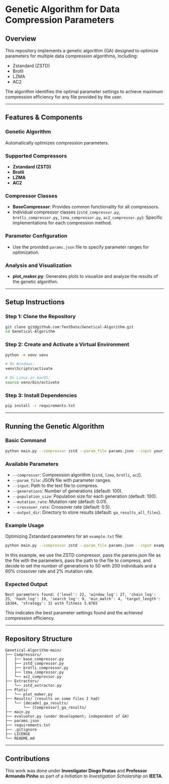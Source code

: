 # Genetic Algorithm for Data Compression Parameters

## Overview

This repository implements a genetic algorithm (GA) designed to optimize parameters for multiple data compression algorithms, including:

- Zstandard (ZSTD)
- Brotli
- LZMA
- AC2

The algorithm identifies the optimal parameter settings to achieve maximum compression efficiency for any file provided by the user.

---

## Features & Components

### Genetic Algorithm

Automatically optimizes compression parameters.

### Supported Compressors

- **Zstandard (ZSTD)**
- **Brotli**
- **LZMA**
- **AC2**

### Compressor Classes

- **BaseCompressor**: Provides common functionality for all compressors.
- Individual compressor classes (`zstd_compressor.py`, `brotli_compressor.py`, `lzma_compressor.py`, `ac2_compressor.py`): Specific implementations for each compression method.

### Parameter Configuration

- Use the provided `params.json` file to specify parameter ranges for optimization.

### Analysis and Visualization

- **plot\_maker.py**: Generates plots to visualize and analyze the results of the genetic algorithm.

---

## Setup Instructions

### Step 1: Clone the Repository

```bash
git clone git@github.com:TextDate/Genetical-Algorithm.git
cd Genetical-Algorithm
```

### Step 2: Create and Activate a Virtual Environment

```bash
python -m venv venv

# On Windows:
venv\Scripts\activate

# On Linux or macOS:
source venv/bin/activate
```

### Step 3: Install Dependencies

```bash
pip install -r requirements.txt
```

---

## Running the Genetic Algorithm

### Basic Command

```bash
python main.py --compressor zstd --param_file params.json --input your_file.txt
```

### Available Parameters

- `--compressor`: Compression algorithm (`zstd`, `lzma`, `brotli`, `ac2`).
- `--param_file`: JSON file with parameter ranges.
- `--input`: Path to the text file to compress.
- `--generations`: Number of generations (default: 100).
- `--population_size`: Population size for each generation (default: 100).
- `--mutation_rate`: Mutation rate (default: 0.01).
- `--crossover_rate`: Crossover rate (default: 0.5).
- `--output_dir`: Directory to store results (default: `ga_results_all_files`).

### Example Usage

Optimizing Zstandard parameters for an `example.txt` file:

```bash
python main.py --compressor zstd --param_file params.json --input example.txt --generations 50 --population_size 200 --mutation_rate 0.02 --crossover_rate 0.6
```

In this example, we use the ZSTD compressor, pass the params.json file as the file with the parameters, pass the path to the file to compress, and decide to set the number of generations to 50 with 200 individuals and a 60% crossover rate and 2% mutation rate.

### Expected Output

```
Best parameters found: {'level': 22, 'window_log': 27, 'chain_log': 25, 'hash_log': 19, 'search_log': 9, 'min_match': 4, 'target_length': 16384, 'strategy': 3} with fitness 3.8765
```

This indicates the best parameter settings found and the achieved compression efficiency.

---

## Repository Structure

```
Genetical-Algorithm-main/
├── Compressors/
│   ├── base_compressor.py
│   ├── zstd_compressor.py
│   ├── brotli_compressor.py
│   ├── lzma_compressor.py
│   └── ac2_compressor.py
├── Extractors/
│   └── zstd_extractor.py
├── Plots/
│   └── plot_maker.py
├── Results/ (results on some files I had)
│   └── [decade]_ga_results/
│       └── [Compressor]_ga_results/
├── main.py
├── evaluator.py (under development; independent of GA)
├── params.json
├── requirements.txt
├── .gitignore
├── LICENSE
└── README.md
```

---

## Contributions

This work was done under **Investigator Diogo Pratas** and **Professor Armando Pinho** as part of a *Initiation to Investigation Scholarship* on **IEETA**.
